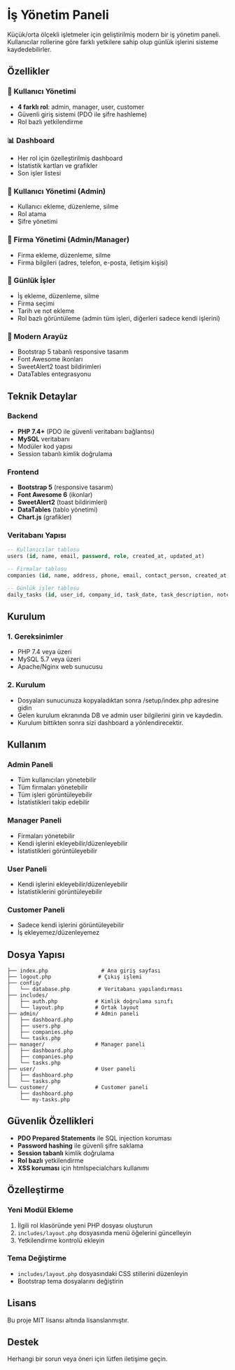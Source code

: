 # İş Yönetim Paneli

Küçük/orta ölçekli işletmeler için geliştirilmiş modern bir iş yönetim paneli. Kullanıcılar rollerine göre farklı yetkilere sahip olup günlük işlerini sisteme kaydedebilirler.

## Özellikler

### 🔐 Kullanıcı Yönetimi
- **4 farklı rol**: admin, manager, user, customer
- Güvenli giriş sistemi (PDO ile şifre hashleme)
- Rol bazlı yetkilendirme

### 📊 Dashboard
- Her rol için özelleştirilmiş dashboard
- İstatistik kartları ve grafikler
- Son işler listesi

### 👥 Kullanıcı Yönetimi (Admin)
- Kullanıcı ekleme, düzenleme, silme
- Rol atama
- Şifre yönetimi

### 🏢 Firma Yönetimi (Admin/Manager)
- Firma ekleme, düzenleme, silme
- Firma bilgileri (adres, telefon, e-posta, iletişim kişisi)

### 📝 Günlük İşler
- İş ekleme, düzenleme, silme
- Firma seçimi
- Tarih ve not ekleme
- Rol bazlı görüntüleme (admin tüm işleri, diğerleri sadece kendi işlerini)

### 🎨 Modern Arayüz
- Bootstrap 5 tabanlı responsive tasarım
- Font Awesome ikonları
- SweetAlert2 toast bildirimleri
- DataTables entegrasyonu

## Teknik Detaylar

### Backend
- **PHP 7.4+** (PDO ile güvenli veritabanı bağlantısı)
- **MySQL** veritabanı
- Modüler kod yapısı
- Session tabanlı kimlik doğrulama

### Frontend
- **Bootstrap 5** (responsive tasarım)
- **Font Awesome 6** (ikonlar)
- **SweetAlert2** (toast bildirimleri)
- **DataTables** (tablo yönetimi)
- **Chart.js** (grafikler)

### Veritabanı Yapısı
```sql
-- Kullanıcılar tablosu
users (id, name, email, password, role, created_at, updated_at)

-- Firmalar tablosu
companies (id, name, address, phone, email, contact_person, created_at, updated_at)

-- Günlük işler tablosu
daily_tasks (id, user_id, company_id, task_date, task_description, notes, created_at, updated_at)
```

## Kurulum

### 1. Gereksinimler
- PHP 7.4 veya üzeri
- MySQL 5.7 veya üzeri
- Apache/Nginx web sunucusu

### 2. Kurulum
- Dosyaları sunucunuza kopyaladıktan sonra /setup/index.php adresine gidin
- Gelen kurulum ekranında DB ve admin user bilgilerini girin ve kaydedin.
- Kurulum bittikten sonra sizi dashboard a yönlendirecektir.


## Kullanım

### Admin Paneli
- Tüm kullanıcıları yönetebilir
- Tüm firmaları yönetebilir
- Tüm işleri görüntüleyebilir
- İstatistikleri takip edebilir

### Manager Paneli
- Firmaları yönetebilir
- Kendi işlerini ekleyebilir/düzenleyebilir
- İstatistikleri görüntüleyebilir

### User Paneli
- Kendi işlerini ekleyebilir/düzenleyebilir
- İstatistiklerini görüntüleyebilir

### Customer Paneli
- Sadece kendi işlerini görüntüleyebilir
- İş ekleyemez/düzenleyemez

## Dosya Yapısı

```
├── index.php                 # Ana giriş sayfası
├── logout.php               # Çıkış işlemi
├── config/
│   └── database.php         # Veritabanı yapılandırması
├── includes/
│   ├── auth.php            # Kimlik doğrulama sınıfı
│   └── layout.php          # Ortak layout
├── admin/                  # Admin paneli
│   ├── dashboard.php
│   ├── users.php
│   ├── companies.php
│   └── tasks.php
├── manager/                # Manager paneli
│   ├── dashboard.php
│   ├── companies.php
│   └── tasks.php
├── user/                   # User paneli
│   ├── dashboard.php
│   └── tasks.php
└── customer/               # Customer paneli
    ├── dashboard.php
    └── my-tasks.php
```

## Güvenlik Özellikleri

- **PDO Prepared Statements** ile SQL injection koruması
- **Password hashing** ile güvenli şifre saklama
- **Session tabanlı** kimlik doğrulama
- **Rol bazlı** yetkilendirme
- **XSS koruması** için htmlspecialchars kullanımı

## Özelleştirme

### Yeni Modül Ekleme
1. İlgili rol klasöründe yeni PHP dosyası oluşturun
2. `includes/layout.php` dosyasında menü öğelerini güncelleyin
3. Yetkilendirme kontrolü ekleyin

### Tema Değiştirme
- `includes/layout.php` dosyasındaki CSS stillerini düzenleyin
- Bootstrap tema dosyalarını değiştirin

## Lisans

Bu proje MIT lisansı altında lisanslanmıştır.

## Destek

Herhangi bir sorun veya öneri için lütfen iletişime geçin. 
